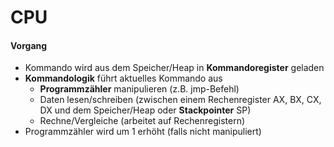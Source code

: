 # CPU
#### Vorgang
- Kommando wird aus dem Speicher/Heap in **Kommandoregister** geladen
- **Kommandologik** führt aktuelles Kommando aus
	- **Programmzähler** manipulieren (z.B. jmp-Befehl)
	- Daten lesen/schreiben (zwischen einem Rechenregister AX, BX, CX, DX und dem Speicher/Heap oder **Stackpointer** SP)
	- Rechne/Vergleiche (arbeitet auf Rechenregistern)
- Programmzähler wird um 1 erhöht (falls nicht manipuliert)
